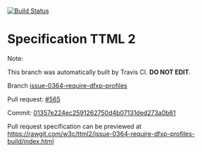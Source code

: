 [![Build Status](https://travis-ci.org/w3c/ttml2.svg?branch=issue-0364-require-dfxp-profiles)](https://travis-ci.org/w3c/ttml2)


# Specification TTML 2


Note:


This branch was automatically built by Travis CI. <b>DO NOT EDIT</b>.


 Branch [issue-0364-require-dfxp-profiles](https://github.com/w3c/ttml2/tree/issue-0364-require-dfxp-profiles)


 Pull request: [#565](https://github.com/w3c/ttml2/pull/565)


 Commit: [01357e224ec2591262750d4b07131ded273a0b61](https://github.com/w3c/ttml2/commit/01357e224ec2591262750d4b07131ded273a0b61)

Pull request specification can be previewed at https://rawgit.com/w3c/ttml2/issue-0364-require-dfxp-profiles-build/index.html



